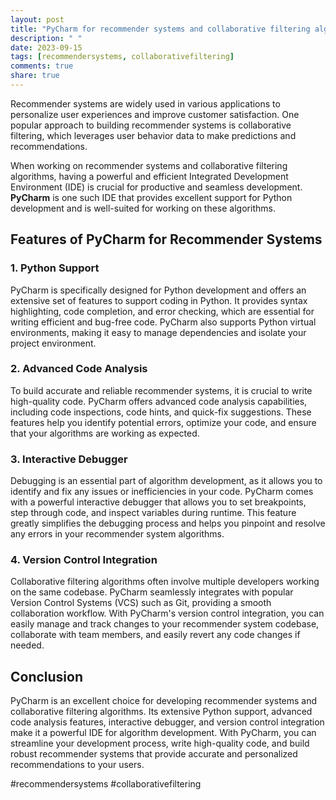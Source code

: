 ```yaml
---
layout: post
title: "PyCharm for recommender systems and collaborative filtering algorithms"
description: " "
date: 2023-09-15
tags: [recommendersystems, collaborativefiltering]
comments: true
share: true
---
```


Recommender systems are widely used in various applications to personalize user experiences and improve customer satisfaction. One popular approach to building recommender systems is collaborative filtering, which leverages user behavior data to make predictions and recommendations.

When working on recommender systems and collaborative filtering algorithms, having a powerful and efficient Integrated Development Environment (IDE) is crucial for productive and seamless development. **PyCharm** is one such IDE that provides excellent support for Python development and is well-suited for working on these algorithms.

## Features of PyCharm for Recommender Systems

### 1. Python Support

PyCharm is specifically designed for Python development and offers an extensive set of features to support coding in Python. It provides syntax highlighting, code completion, and error checking, which are essential for writing efficient and bug-free code. PyCharm also supports Python virtual environments, making it easy to manage dependencies and isolate your project environment.

### 2. Advanced Code Analysis

To build accurate and reliable recommender systems, it is crucial to write high-quality code. PyCharm offers advanced code analysis capabilities, including code inspections, code hints, and quick-fix suggestions. These features help you identify potential errors, optimize your code, and ensure that your algorithms are working as expected.

### 3. Interactive Debugger

Debugging is an essential part of algorithm development, as it allows you to identify and fix any issues or inefficiencies in your code. PyCharm comes with a powerful interactive debugger that allows you to set breakpoints, step through code, and inspect variables during runtime. This feature greatly simplifies the debugging process and helps you pinpoint and resolve any errors in your recommender system algorithms.

### 4. Version Control Integration

Collaborative filtering algorithms often involve multiple developers working on the same codebase. PyCharm seamlessly integrates with popular Version Control Systems (VCS) such as Git, providing a smooth collaboration workflow. With PyCharm's version control integration, you can easily manage and track changes to your recommender system codebase, collaborate with team members, and easily revert any code changes if needed.

## Conclusion

PyCharm is an excellent choice for developing recommender systems and collaborative filtering algorithms. Its extensive Python support, advanced code analysis features, interactive debugger, and version control integration make it a powerful IDE for algorithm development. With PyCharm, you can streamline your development process, write high-quality code, and build robust recommender systems that provide accurate and personalized recommendations to your users.

#recommendersystems #collaborativefiltering